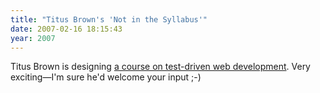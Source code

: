 ```yaml
---
title: "Titus Brown's 'Not in the Syllabus'"
date: 2007-02-16 18:15:43
year: 2007
---
```

Titus Brown is designing <a href="http://ivory.idyll.org/blog/feb-07/web-dev-class.html">a course on test-driven web development</a>. Very exciting—I'm sure he'd welcome your input ;-)
